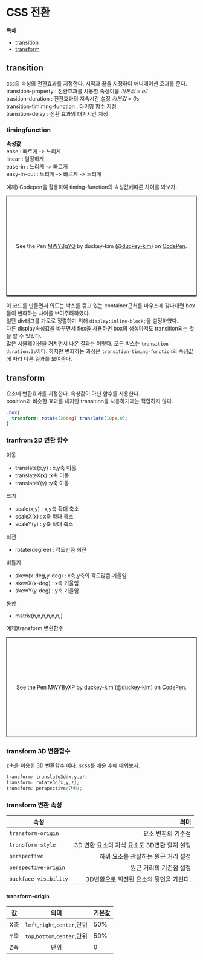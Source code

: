 # CSS 전환  
**목차**  
- [transition](#transition)
- [transform](#transform)   


## transition  
css의 속성의 전환효과를 지정한다. 시작과 끝을 지정하여 애니메이션 효과를 준다.  
transition-property : 전환효과를 사용할 속성이름 *기본값 = all*  
trasition-duration : 전환효과의 지속시간 설정  *기본값 = 0s*  
transition-timimng-function : 타이밍 함수 지정  
transition-delay : 전환 효과의 대기시간 지정  

### timingfunction  
**속성값**  
ease : 빠르게 -> 느리게  
linear : 일정하게  
ease-in : 느리게 -> 빠르게  
easy-in-out : 느리게 -> 빠르게 -> 느리게  

예제) Codepen을 활용하여 timing-function의 속성값에따른 차이를 봐보자.  
<p class="codepen" data-height="265" data-theme-id="light" data-default-tab="css,result" data-user="duckey-kim" data-slug-hash="MWYBgYQ" style="height: 265px; box-sizing: border-box; display: flex; align-items: center; justify-content: center; border: 2px solid; margin: 1em 0; padding: 1em;" data-pen-title="MWYBgYQ">
  <span>See the Pen <a href="https://codepen.io/duckey-kim/pen/MWYBgYQ">
  MWYBgYQ</a> by duckey-kim (<a href="https://codepen.io/duckey-kim">@duckey-kim</a>)
  on <a href="https://codepen.io">CodePen</a>.</span>
</p>
<script async src="https://static.codepen.io/assets/embed/ei.js"></script>  

이 코드를 만들면서 의도는 박스를 묶고 있는 container근처를 마우스에 갖다대면 box들이 변화하는 차이를 보여주려하였다.  
일단 div태그를 가로로 정렬하기 위해 ```display:inline-block;```을 설정하였다.  
다른 display속성값을 바꾸면서 flex을 사용하면 box의 생성마저도 transition되는 것을 알 수 있었다.  
많은 시뮬레이션을 거치면서 나온 결과는 이렇다.
모든 박스는 ```transition-duration:3s```이다. 하지만 변화하는 과정은 ```transition-timing-function```의 속성값에 따라 다른 결과를 보여준다.  

## transform  
요소에 변환효과를 지정한다. 속성값이 아닌 함수를 사용한다.  
position과 비슷한 효과를 내지만 transition을 사용하기에는 적합하지 않다.
```css
.box{
  transform: rotate(20deg) translate(10px,0);
}
```  

### tranfrom 2D 변환 함수  
이동
- translate(x,y) : x,y축 이동
- translateX(x) :x축 이동
- translateY(y) :y축 이동   

크기  
- scale(x,y) : x,y축 확대 축소  
- scaleX(x) : x축 확대 축소
- scaleY(y) : y축 확대 축소   

회전  
- rotate(degree) : 각도만큼 회전   

비틀기  
- skew(x-deg,y-deg) : x축,y축의 각도많큼 기울임
- skewX(x-deg) : x축 기울임
- skewY(y-deg) : y축 기울임   

통합  
- matrix(n,n,n,n,n,n,)   

예제)transform 변환함수  

<p class="codepen" data-height="265" data-theme-id="light" data-default-tab="css,result" data-user="duckey-kim" data-slug-hash="MWYByXP" style="height: 265px; box-sizing: border-box; display: flex; align-items: center; justify-content: center; border: 2px solid; margin: 1em 0; padding: 1em;" data-pen-title="MWYByXP">
  <span>See the Pen <a href="https://codepen.io/duckey-kim/pen/MWYByXP">
  MWYByXP</a> by duckey-kim (<a href="https://codepen.io/duckey-kim">@duckey-kim</a>)
  on <a href="https://codepen.io">CodePen</a>.</span>
</p>
<script async src="https://static.codepen.io/assets/embed/ei.js"></script>  

### transform 3D 변환함수  
z축을 이용한 3D 변환함수 이다. scss를 배운 후에 배워보자.  
```css
transform: translate3d(x,y,z);
transform: rotate3d(x,y,z);
transform: perspective(단위);
```


### transform 변환 속성  
속성 | 의미
---|---:
`transform-origin` | 요소 변환의 기준점
`transform-style` | 3D 변환 요소의 자식 요소도 3D변환 할지 설정
`perspective` | 하위 요소를 관찰하는 원근 거리 설정
`perspective-origin` | 원근 거리의 기준점 설정
`backface-visibility` | 3D변환으로 회전된 요소의 뒷면을 가린다.

#### transform-origin  
값 | 의미 | 기본값
---|:---:|---
X축 | `left`,`right`,`center`,단위 | 50%
Y축 | `top`,`bottom`,`center`,단위 | 50%
Z축 | 단위 | 0









